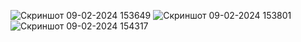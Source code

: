 ![Скриншот 09-02-2024 153649](https://github.com/alexandrWrqw/Auth-to-API/assets/139682068/c94e7c99-4164-49b0-87ec-199125a1a08f)
![Скриншот 09-02-2024 153801](https://github.com/alexandrWrqw/Auth-to-API/assets/139682068/a386a2da-8a1a-4f95-8dec-db705a8bba3b)
![Скриншот 09-02-2024 154317](https://github.com/alexandrWrqw/Auth-to-API/assets/139682068/97159a1e-ee60-4355-9948-8c338c3269c3)
